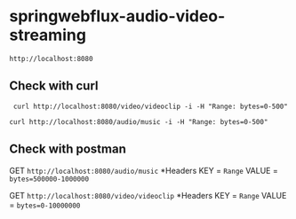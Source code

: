 # springwebflux-audio-video-streaming

``http://localhost:8080``
## Check with curl
`` curl http://localhost:8080/video/videoclip -i -H "Range: bytes=0-500"``

``curl http://localhost:8080/audio/music -i -H "Range: bytes=0-500"``

## Check with postman
GET ``http://localhost:8080/audio/music``
*Headers KEY = ``Range``  VALUE = ``bytes=500000-1000000``

GET ``http://localhost:8080/video/videoclip``
*Headers KEY = ``Range``  VALUE = ``bytes=0-10000000``


